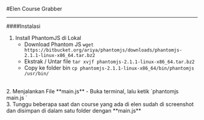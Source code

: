 #Elen Course Grabber
<hr>
####Instalasi

1.  Install PhantomJS di Lokal
    - Download Phantom JS
    `wget https://bitbucket.org/ariya/phantomjs/downloads/phantomjs-2.1.1-linux-x86_64.tar.bz2`
    - Ekstrak / Untar file
    `tar xvjf phantomjs-2.1.1-linux-x86_64.tar.bz2`
    - Copy ke folder bin
    `cp phantomjs-2.1.1-linux-x86_64/bin/phantomjs /usr/bin/`
<br>
2.  Menjalankan File **main.js**
    - Buka terminal, lalu ketik
    `phantomjs main.js <username elen> <password elen>`
<br>
3.  Tunggu beberapa saat dan course yang ada di elen sudah di screenshot dan disimpan di dalam satu folder dengan **main.js**